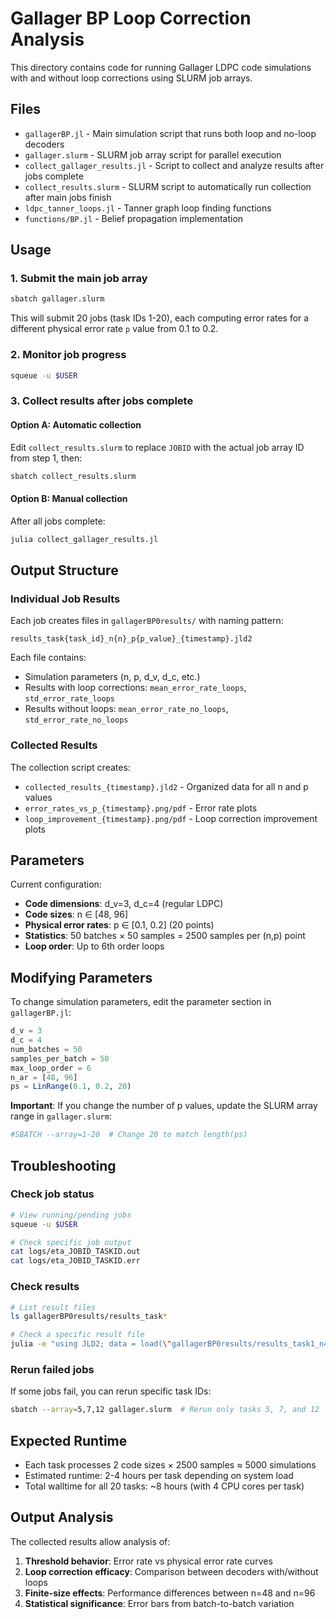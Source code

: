 # Gallager BP Loop Correction Analysis

This directory contains code for running Gallager LDPC code simulations with and without loop corrections using SLURM job arrays.

## Files

- `gallagerBP.jl` - Main simulation script that runs both loop and no-loop decoders
- `gallager.slurm` - SLURM job array script for parallel execution
- `collect_gallager_results.jl` - Script to collect and analyze results after jobs complete
- `collect_results.slurm` - SLURM script to automatically run collection after main jobs finish
- `ldpc_tanner_loops.jl` - Tanner graph loop finding functions
- `functions/BP.jl` - Belief propagation implementation

## Usage

### 1. Submit the main job array

```bash
sbatch gallager.slurm
```

This will submit 20 jobs (task IDs 1-20), each computing error rates for a different physical error rate `p` value from 0.1 to 0.2.

### 2. Monitor job progress

```bash
squeue -u $USER
```

### 3. Collect results after jobs complete

#### Option A: Automatic collection
Edit `collect_results.slurm` to replace `JOBID` with the actual job array ID from step 1, then:

```bash
sbatch collect_results.slurm
```

#### Option B: Manual collection
After all jobs complete:

```bash
julia collect_gallager_results.jl
```

## Output Structure

### Individual Job Results
Each job creates files in `gallagerBP0results/` with naming pattern:
```
results_task{task_id}_n{n}_p{p_value}_{timestamp}.jld2
```

Each file contains:
- Simulation parameters (n, p, d_v, d_c, etc.)
- Results with loop corrections: `mean_error_rate_loops`, `std_error_rate_loops`
- Results without loops: `mean_error_rate_no_loops`, `std_error_rate_no_loops`

### Collected Results
The collection script creates:
- `collected_results_{timestamp}.jld2` - Organized data for all n and p values
- `error_rates_vs_p_{timestamp}.png/pdf` - Error rate plots
- `loop_improvement_{timestamp}.png/pdf` - Loop correction improvement plots

## Parameters

Current configuration:
- **Code dimensions**: d_v=3, d_c=4 (regular LDPC)
- **Code sizes**: n ∈ [48, 96]
- **Physical error rates**: p ∈ [0.1, 0.2] (20 points)
- **Statistics**: 50 batches × 50 samples = 2500 samples per (n,p) point
- **Loop order**: Up to 6th order loops

## Modifying Parameters

To change simulation parameters, edit the parameter section in `gallagerBP.jl`:

```julia
d_v = 3 
d_c = 4
num_batches = 50
samples_per_batch = 50
max_loop_order = 6
n_ar = [48, 96]
ps = LinRange(0.1, 0.2, 20)
```

**Important**: If you change the number of p values, update the SLURM array range in `gallager.slurm`:
```bash
#SBATCH --array=1-20  # Change 20 to match length(ps)
```

## Troubleshooting

### Check job status
```bash
# View running/pending jobs
squeue -u $USER

# Check specific job output
cat logs/eta_JOBID_TASKID.out
cat logs/eta_JOBID_TASKID.err
```

### Check results
```bash
# List result files
ls gallagerBP0results/results_task*

# Check a specific result file
julia -e "using JLD2; data = load(\"gallagerBP0results/results_task1_n48_p0.1_*.jld2\"); println(keys(data))"
```

### Rerun failed jobs
If some jobs fail, you can rerun specific task IDs:
```bash
sbatch --array=5,7,12 gallager.slurm  # Rerun only tasks 5, 7, and 12
```

## Expected Runtime

- Each task processes 2 code sizes × 2500 samples ≈ 5000 simulations
- Estimated runtime: 2-4 hours per task depending on system load
- Total walltime for all 20 tasks: ~8 hours (with 4 CPU cores per task)

## Output Analysis

The collected results allow analysis of:
1. **Threshold behavior**: Error rate vs physical error rate curves
2. **Loop correction efficacy**: Comparison between decoders with/without loops
3. **Finite-size effects**: Performance differences between n=48 and n=96
4. **Statistical significance**: Error bars from batch-to-batch variation
